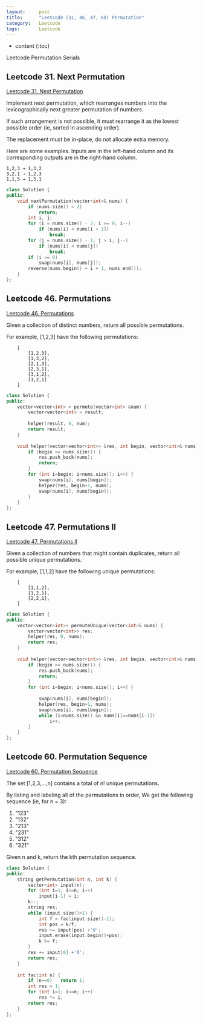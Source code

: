 ```yaml
---
layout:     post
title:      "Leetcode (31, 46, 47, 60) Permutation"
category:   Leetcode
tags:		Leetcode 
---
```


* content
{:toc}

Leetcode Permutation Serials

## Leetcode 31. Next Permutation

[Leetcode 31. Next Permutation](https://leetcode.com/problems/next-permutation)

Implement next permutation, which rearranges numbers into the lexicographically next greater permutation of numbers.

If such arrangement is not possible, it must rearrange it as the lowest possible order (ie, sorted in ascending order).

The replacement must be in-place, do not allocate extra memory.

Here are some examples. Inputs are in the left-hand column and its corresponding outputs are in the right-hand column.

```
1,2,3 → 1,3,2
3,2,1 → 1,2,3
1,1,5 → 1,5,1
```

```cpp
class Solution {
public:
    void nextPermutation(vector<int>& nums) {
        if (nums.size() < 2)
            return;
        int i, j;
        for (i = nums.size() - 2; i >= 0; i--)
            if (nums[i] < nums[i + 1])
                break;
        for (j = nums.size() - 1; j > i; j--)
            if (nums[i] < nums[j])
                break;
        if (i >= 0)
            swap(nums[i], nums[j]);
        reverse(nums.begin() + i + 1, nums.end());
    }
};
```

## Leetcode 46. Permutations
[Leetcode 46. Permutations](https://leetcode.com/problems/permutations/)

Given a collection of distinct numbers, return all possible permutations.

For example, [1,2,3] have the following permutations:

```
    [
        [1,2,3],
        [1,3,2],
        [2,1,3],
        [2,3,1],
        [3,1,2],
        [3,2,1]
    ]
```

```cpp
class Solution {
public:
    vector<vector<int> > permute(vector<int> &num) {
        vector<vector<int> > result;
        
        helper(result, 0, num);
        return result;
    }
    
    void helper(vector<vector<int>> &res, int begin, vector<int>& nums) {
        if (begin >= nums.size()) {
            res.push_back(nums);
            return;
        }
        for (int i=begin; i<nums.size(); i++) {
            swap(nums[i], nums[begin]);
            helper(res, begin+1, nums);
            swap(nums[i], nums[begin]);
        }
    }
};
```

## Leetcode 47. Permutations II

[Leetcode 47. Permutations II](https://leetcode.com/problems/permutations-ii/)

Given a collection of numbers that might contain duplicates, return all possible unique permutations.

For example, [1,1,2] have the following unique permutations:

```
    [   
        [1,1,2],
        [1,2,1],
        [2,2,1],
    ]
```

```cpp
class Solution {
public:
    vector<vector<int>> permuteUnique(vector<int>& nums) {
        vector<vector<int>> res;
        helper(res, 0, nums);
        return res;
    }
    
    void helper(vector<vector<int>> &res, int begin, vector<int>& nums) {
        if (begin >= nums.size()) {
            res.push_back(nums);
            return;
        }
        for (int i=begin; i<nums.size(); i++) {
            
            swap(nums[i], nums[begin]);
            helper(res, begin+1, nums);
            swap(nums[i], nums[begin]);
            while (i<nums.size() && nums[i]==nums[i-1])
                i++;
        }
    }
};
```

## Leetcode 60. Permutation Sequence

[Leetcode 60. Permutation Sequence](https://leetcode.com/problems/permutation-sequence/)

The set [1,2,3,…,n] contains a total of n! unique permutations.

By listing and labeling all of the permutations in order, We get the following sequence (ie, for n = 3):

1. "123"
2. "132"
3. "213"
4. "231"
5. "312"
6. "321"

Given n and k, return the kth permutation sequence.

```cpp
class Solution {
public:
    string getPermutation(int n, int k) {
        vector<int> input(n);
        for (int i=1; i<=n; i++)
            input[i-1] = i;
        k--;
        string res;
        while (input.size()>1) {
            int f = fac(input.size()-1);
            int pos = k/f;
            res += input[pos] +'0';
            input.erase(input.begin()+pos);
            k %= f;
        }
        res += input[0] +'0';
        return res;
    }
    
    int fac(int n) {
        if (n==0)   return 1;
        int res = 1;
        for (int i=1; i<=n; i++)
            res *= i;
        return res;
    }
};
```